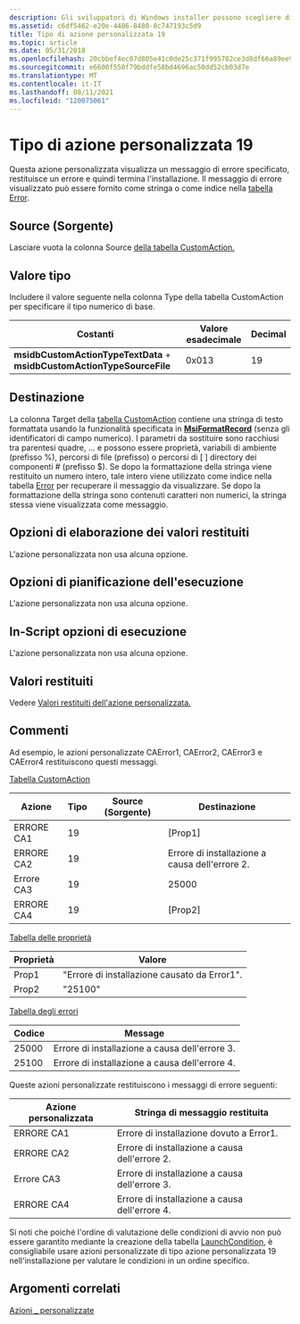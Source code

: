 ```yaml
---
description: Gli sviluppatori di Windows installer possono scegliere di usare un'azione personalizzata di tipo 19 quando le azioni standard non sono sufficienti per eseguire l'installazione.
ms.assetid: c6df5462-e20e-4486-8480-8c747193c5d9
title: Tipo di azione personalizzata 19
ms.topic: article
ms.date: 05/31/2018
ms.openlocfilehash: 20cbbef4ec07d805e41c0de25c371f995782ce3d8df66a89ee93363afa05f55b
ms.sourcegitcommit: e6600f550f79bddfe58bd4696ac50dd52cb03d7e
ms.translationtype: MT
ms.contentlocale: it-IT
ms.lasthandoff: 08/11/2021
ms.locfileid: "120075061"
---
```

# <a name="custom-action-type-19"></a>Tipo di azione personalizzata 19

Questa azione personalizzata visualizza un messaggio di errore specificato, restituisce un errore e quindi termina l'installazione. Il messaggio di errore visualizzato può essere fornito come stringa o come indice nella [tabella Error](error-table.md).

## <a name="source"></a>Source (Sorgente)

Lasciare vuota la colonna Source [della tabella CustomAction.](customaction-table.md)

## <a name="type-value"></a>Valore tipo

Includere il valore seguente nella colonna Type della tabella CustomAction per specificare il tipo numerico di base.



| Costanti                                                               | Valore esadecimale | Decimal |
|-------------------------------------------------------------------------|-------------|---------|
| **msidbCustomActionTypeTextData**  +  **msidbCustomActionTypeSourceFile** | 0x013       | 19      |



 

## <a name="target"></a>Destinazione

La colonna Target della [tabella CustomAction](customaction-table.md) contiene una stringa di testo formattata usando la funzionalità specificata in [**MsiFormatRecord**](/windows/desktop/api/Msiquery/nf-msiquery-msiformatrecorda) (senza gli identificatori di campo numerico). I parametri da sostituire sono racchiusi tra parentesi quadre, ... e possono essere proprietà, variabili di ambiente (prefisso %), percorsi di file (prefisso) o percorsi di \[ \] directory dei componenti \# (prefisso $). Se dopo la formattazione della stringa viene restituito un numero intero, tale intero viene utilizzato come indice nella tabella [Error](error-table.md) per recuperare il messaggio da visualizzare. Se dopo la formattazione della stringa sono contenuti caratteri non numerici, la stringa stessa viene visualizzata come messaggio.

## <a name="return-processing-options"></a>Opzioni di elaborazione dei valori restituiti

L'azione personalizzata non usa alcuna opzione.

## <a name="execution-scheduling-options"></a>Opzioni di pianificazione dell'esecuzione

L'azione personalizzata non usa alcuna opzione.

## <a name="in-script-execution-options"></a>In-Script opzioni di esecuzione

L'azione personalizzata non usa alcuna opzione.

## <a name="return-values"></a>Valori restituiti

Vedere [Valori restituiti dell'azione personalizzata.](custom-action-return-values.md)

## <a name="remarks"></a>Commenti

Ad esempio, le azioni personalizzate CAError1, CAError2, CAError3 e CAError4 restituiscono questi messaggi.

[Tabella CustomAction](customaction-table.md)



| Azione   | Tipo | Source (Sorgente) | Destinazione                              |
|----------|------|--------|-------------------------------------|
| ERRORE CA1 | 19   |        | \[Prop1\]                           |
| ERRORE CA2 | 19   |        | Errore di installazione a causa dell'errore 2. |
| Errore CA3 | 19   |        | 25000                               |
| ERRORE CA4 | 19   |        | \[Prop2\]                           |



 

[Tabella delle proprietà](property-table.md)



| Proprietà | Valore                                 |
|----------|---------------------------------------|
| Prop1    | "Errore di installazione causato da Error1". |
| Prop2    | "25100"                               |



 

[Tabella degli errori](error-table.md)



| Codice  | Message                             |
|-------|-------------------------------------|
| 25000 | Errore di installazione a causa dell'errore 3. |
| 25100 | Errore di installazione a causa dell'errore 4. |



 

Queste azioni personalizzate restituiscono i messaggi di errore seguenti:



| Azione personalizzata | Stringa di messaggio restituita             |
|---------------|-------------------------------------|
| ERRORE CA1      | Errore di installazione dovuto a Error1. |
| ERRORE CA2      | Errore di installazione a causa dell'errore 2. |
| Errore CA3      | Errore di installazione a causa dell'errore 3. |
| ERRORE CA4      | Errore di installazione a causa dell'errore 4. |



 

Si noti che poiché l'ordine di valutazione delle condizioni di avvio non può essere garantito mediante la creazione della tabella [LaunchCondition](launchcondition-table.md), è consigliabile usare azioni personalizzate di tipo azione personalizzata 19 nell'installazione per valutare le condizioni in un ordine specifico.

## <a name="related-topics"></a>Argomenti correlati

<dl> <dt>

[Azioni \_ personalizzate](custom-actions.md)
</dt> </dl>

 

 



